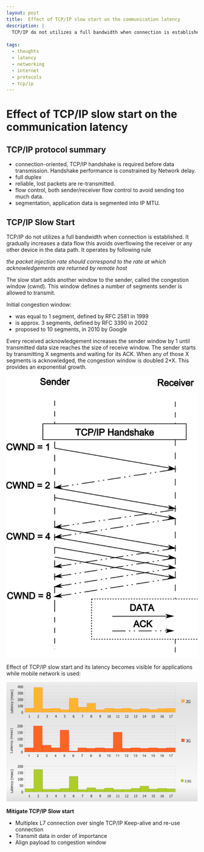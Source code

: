 ```yaml
---
layout: post
title:  Effect of TCP/IP slow start on the communication latency
description: |
  TCP/IP do not utilizes a full bandwidth when connection is established. It gradually increases a data flow. Effect of TCP/IP slow start and its latency becomes visible for applications while mobile network is used. 

tags:
  - thoughts
  - latency
  - networking
  - internet
  - protocols
  - tcp/ip
---
```


# Effect of TCP/IP slow start on the communication latency

## TCP/IP protocol summary

* connection-oriented, TCP/IP handshake is required before data transmission. Handshake performance is constrained by Network delay.
* full duplex
* reliable, lost packets are re-transmitted.
* flow control, both sender/receiver flow control to avoid sending too much data.
* segmentation, application data is segmented into IP MTU.


## TCP/IP Slow Start

TCP/IP do not utilizes a full bandwidth when connection is established. It gradually increases a data flow this avoids overflowing the receiver or any other device in the data path. It operates by following rule

*the packet injection rate should correspond to the rate at which acknowledgements are returned by remote host*

The slow start adds another window to the sender, called the congestion window (cwnd). This window defines a number of segments sender is allowed to transmit.

Initial congestion window:
* was equal to 1 segment, defined by RFC 2581 in 1999
* is approx. 3 segments, defined by RFC 3390 in 2002
* proposed to 10 segments, in 2010 by Google

Every received acknowledgement increases the sender window by 1 until transmitted data size reaches the size of receive window. The sender starts by transmitting X segments and waiting for its ACK. When any of those X segments is acknowledged, the congestion window is doubled 2*X. This provides an exponential growth.

![tcp/ip slow start explained](/assets/images/2010-08-08-tcp-ip-slow-start.svg)

Effect of TCP/IP slow start and its latency becomes visible for applications while mobile network is used:

![tcp/ip slow latency](/assets/images/2010-08-08-tcp-ip-slow-start-latency.png)

**Mitigate TCP/IP Slow start**
* Multiplex L7 connection over single TCP/IP Keep-alive and re-use connection
* Transmit data in order of importance
* Align payload to congestion window
